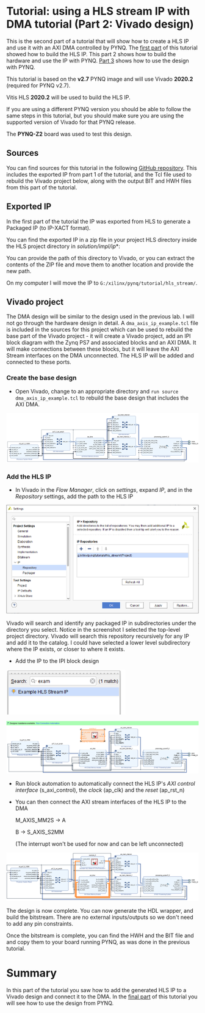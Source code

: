 # Tutorial: using a HLS stream IP with DMA tutorial (Part 2: Vivado design)

This is the second part of a tutorial that will show how to create a HLS IP and use it with an AXI DMA controlled by PYNQ. The [first part](https://discuss.pynq.io/t/tutorial-using-a-hls-stream-ip-with-dma-tutorial-part-1-hls-design/3344?u=cathalmccabe) of this tutorial showed how to build the HLS IP. This part 2 shows how to build the hardware and use the IP with PYNQ. [Part 3](https://discuss.pynq.io/t/tutorial-using-a-hls-stream-ip-with-dma-part-3-using-the-hls-ip-from-pynq/3346?u=cathalmccabe) shows how to use the design with PYNQ.

This tutorial is based on the **v2.7** PYNQ image and will use Vivado **2020.2** (required for PYNQ v2.7). 

Vitis HLS **2020.2** will be used to build the HLS IP. 

If you are using a different PYNQ version you should be able to follow the same steps in this tutorial, but you should make sure you are using the supported version of Vivado for that PYNQ release. 

The **PYNQ-Z2** board was used to test this design.

## Sources

You can find sources for this tutorial in the following [GitHub repository](https://github.com/cathalmccabe/pynq_tutorials). This includes the exported IP from part 1 of the tutorial, and the Tcl file used to rebuild the Vivado project below, along with the output BIT and HWH files from this part of the tutorial. 

## Exported IP

In the first part of the tutorial the IP was exported from HLS to generate a Packaged IP (to IP-XACT format). 

You can find the exported IP in a zip file in your project HLS directory inside the HLS project directory in **solution*/impl/ip**:

You can provide the path of this directory to Vivado, or you can extract the contents of the ZIP file and move them to another location and provide the new path. 

On my computer I will move the IP to `G:/xilinx/pynq/tutorial/hls_stream/`. 

## Vivado project

The DMA design will be similar to the design used in the previous lab. I will not go through the hardware design in detail. A `dma_axis_ip_example.tcl` file is included in the sources for this project which can be used to rebuild the base part of the Vivado project - it will create a Vivado project, add an IPI block diagram with the Zynq PS7 and associated blocks and an AXI DMA. It will make connections between these blocks, but it will leave the AXI Stream interfaces on the DMA unconnected. The HLS IP will be added and connected to these ports.

### Create the base design

* Open Vivado, change to an appropriate directory and `run source dma_axis_ip_example.tcl` to rebuild the base design that includes the AXI DMA. 

[![](./images/vivado/base_design_t.png)](./images/vivado/base_design.png)

### Add the HLS IP

* In Vivado in the *Flow Manager*, click on *settings*, expand *IP*, and in the *Repository* settings, add the path to the HLS IP 

![](./images/vivado/ip_repo.png)

Vivado will search and identify any packaged IP in subdirectories under the directory you select. Notice in the screenshot I selected the top-level project directory. Vivado will search this repository recursively for any IP and add it to the catalog. I could have selected a lower level subdirectory where the IP exists, or closer to where it exists.  

* Add the IP to the IPI block design

![](./images/vivado/add_hls_ip.png)



![](./images/vivado/hls_ip_added.png)



* Run block automation to automatically connect the HLS IP's *AXI control interface* (s_axi_control), the *clock* (ap_clk) and the *reset* (ap_rst_n)

* You can then connect the AXI stream interfaces of the HLS IP to the DMA

  M_AXIS_MM2S -> A

  B -> S_AXIS_S2MM

  (The interrupt won't be used for now and can be left unconnected)

![](./images/vivado/axis_interfaces.png)

The design is now complete. You can now generate the HDL wrapper, and build the bitstream. There are no external inputs/outputs so we don't need to add any  pin constraints. 

Once the bitstream is complete, you can find the HWH and the BIT file and and copy them to your board running PYNQ, as was done in the previous tutorial. 

# Summary

In this part of the tutorial you saw how to add the generated HLS IP to a Vivado design and connect it to the DMA. In the [final part](https://discuss.pynq.io/t/tutorial-using-a-hls-stream-ip-with-dma-part-3-using-the-hls-ip-from-pynq/3346?u=cathalmccabe) of this tutorial you will see how to use the design from PYNQ.
